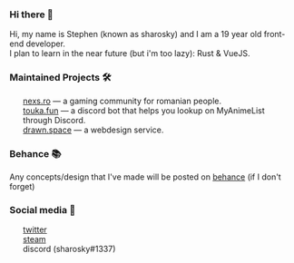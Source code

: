 ### Hi there 👋

Hi, my name is Stephen (known as sharosky) and I am a 19 year old front-end developer.
<br>
I plan to learn in the near future (but i'm too lazy): Rust & VueJS.

### Maintained Projects 🛠

<ul>
<a href="https://nexs.ro">nexs.ro</a> — a gaming community for romanian people.
<br>
<a href="https://touka.fun">touka.fun</a> — a discord bot that helps you lookup on MyAnimeList through Discord.
<br>
<a href="https://drawn.space">drawn.space</a> — a webdesign service.
</ul>

### Behance 📚

Any concepts/design that I've made will be posted on <a href="https://www.behance.net/sharosky">behance</a> (if I don't forget)

### Social media 👥

<ul>
<a href="https://twitter.com/sharoskyy">twitter</a>
  <br>
<a href="https://steamcommunity.com/id/sh4rosky">steam</a>
  <br>
discord (sharosky#1337)
</ul>














